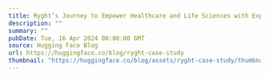 ```yaml
---
title: Ryght’s Journey to Empower Healthcare and Life Sciences with Expert Support from Hugging Face
description: ""
summary: ""
pubDate: Tue, 16 Apr 2024 00:00:00 GMT
source: Hugging Face Blog
url: https://huggingface.co/blog/ryght-case-study
thumbnail: "https://huggingface.co/blog/assets/ryght-case-study/thumbnail.png"
---
```


